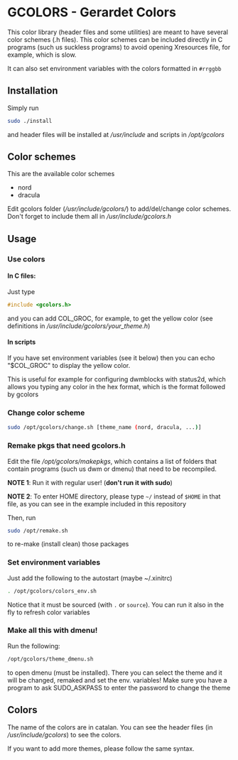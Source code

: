 # GCOLORS - Gerardet Colors
This color library (header files and some utilities) are meant to have
several color schemes (.h files). This color schemes can be included
directly in C programs (such us suckless programs) to avoid opening Xresources
file, for example, which is slow.

It can also set environment variables with the colors formatted in `#rrggbb`

## Installation
Simply run
```bash
sudo ./install
```
and header files will be installed at _/usr/include_ and scripts in _/opt/gcolors_

## Color schemes
This are the available color schemes
- nord
- dracula

Edit gcolors folder (_/usr/include/gcolors/_) to add/del/change color schemes.
Don't forget to include them all in _/usr/include/gcolors.h_

## Usage
### Use colors
#### In C files:
Just type
```c
#include <gcolors.h>
```
and you can add COL\_GROC, for example, to get the yellow color (see definitions
in _/usr/include/gcolors/your_theme.h_)
#### In scripts
If you have set environment variables (see it below) then you can
echo "$COL\_GROC" to display the yellow color.

This is useful for example for configuring dwmblocks with status2d, which
allows you typing any color in the hex format, which is the format followed by gcolors

### Change color scheme
```bash
sudo /opt/gcolors/change.sh [theme_name (nord, dracula, ...)]
```
### Remake pkgs that need gcolors.h
Edit the file _/opt/gcolors/makepkgs_, which contains a list of folders that
contain programs (such us dwm or dmenu) that need to be recompiled.

**NOTE 1**: Run it with regular user! (**don't run it with sudo**)

**NOTE 2**: To enter HOME directory, please type `~/` instead of `$HOME` in that file,
as you can see in the example included in this repository

Then, run
```bash
sudo /opt/remake.sh
```
to re-make (install clean) those packages

### Set environment variables
Just add the following to the autostart (maybe ~/.xinitrc)
```bash
. /opt/gcolors/colors_env.sh
```
Notice that it must be sourced (with `.` or `source`). You can run it also in the
fly to refresh color variables

### Make all this with dmenu!
Run the following:
```bash
/opt/gcolors/theme_dmenu.sh
```
to open dmenu (must be installed). There you can select the theme and it will
be changed, remaked and set the env. variables! Make sure you have a program
to ask SUDO\_ASKPASS to enter the password to change the theme

## Colors
The name of the colors are in catalan. You can see the header files (in _/usr/include/gcolors_)
to see the colors.

If you want to add more themes, please follow the same syntax.
